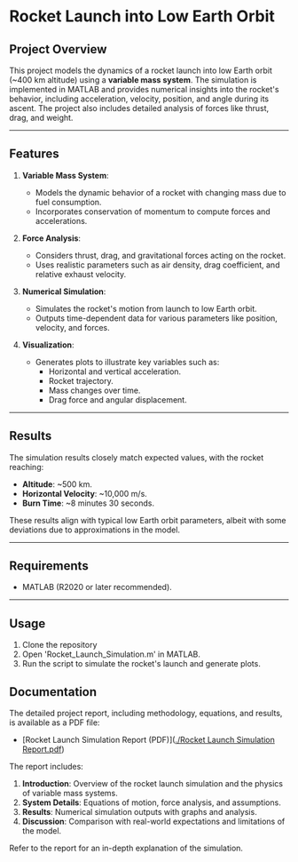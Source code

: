 # Rocket Launch into Low Earth Orbit

## Project Overview
This project models the dynamics of a rocket launch into low Earth orbit (~400 km altitude) using a **variable mass system**. The simulation is implemented in MATLAB and provides numerical insights into the rocket's behavior, including acceleration, velocity, position, and angle during its ascent. The project also includes detailed analysis of forces like thrust, drag, and weight.

---

## Features
1. **Variable Mass System**:
   - Models the dynamic behavior of a rocket with changing mass due to fuel consumption.
   - Incorporates conservation of momentum to compute forces and accelerations.

2. **Force Analysis**:
   - Considers thrust, drag, and gravitational forces acting on the rocket.
   - Uses realistic parameters such as air density, drag coefficient, and relative exhaust velocity.

3. **Numerical Simulation**:
   - Simulates the rocket's motion from launch to low Earth orbit.
   - Outputs time-dependent data for various parameters like position, velocity, and forces.

4. **Visualization**:
   - Generates plots to illustrate key variables such as:
     - Horizontal and vertical acceleration.
     - Rocket trajectory.
     - Mass changes over time.
     - Drag force and angular displacement.

---

## Results
The simulation results closely match expected values, with the rocket reaching:
- **Altitude**: ~500 km.
- **Horizontal Velocity**: ~10,000 m/s.
- **Burn Time**: ~8 minutes 30 seconds.

These results align with typical low Earth orbit parameters, albeit with some deviations due to approximations in the model.

---

## Requirements
- MATLAB (R2020 or later recommended).

---

## Usage
1. Clone the repository
2. Open 'Rocket_Launch_Simulation.m' in MATLAB.
3. Run the script to simulate the rocket's launch and generate plots.

## Documentation
The detailed project report, including methodology, equations, and results, is available as a PDF file:

- [Rocket Launch Simulation Report (PDF)]([./Rocket Launch Simulation Report.pdf](https://github.com/NFord1/Rocket-Launch-Simulation/blob/5e4bd70559ea5dcf31d65bb6dd91498b2a14d0ff/Rocket%20Launch%20Simulation%20Report.pdf))

The report includes:
1. **Introduction**: Overview of the rocket launch simulation and the physics of variable mass systems.
2. **System Details**: Equations of motion, force analysis, and assumptions.
3. **Results**: Numerical simulation outputs with graphs and analysis.
4. **Discussion**: Comparison with real-world expectations and limitations of the model.

Refer to the report for an in-depth explanation of the simulation.

